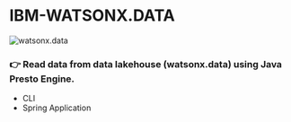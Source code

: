# IBM-WATSONX.DATA
<img src="https://d7umqicpi7263.cloudfront.net/img/product/640f37a6-2774-48ca-bba1-76d08dd58c41.jpg" alt="watsonx.data"/>

### 👉 Read data from data lakehouse (watsonx.data) using Java Presto Engine. 

- CLI
- Spring Application
